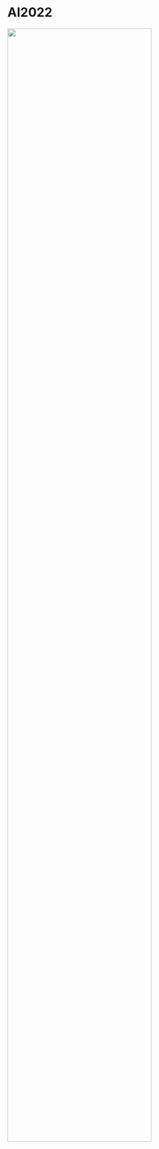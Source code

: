 # AI2022

<img width="80%" src ="https://user-images.githubusercontent.com/50691701/163858556-0aad68b3-0077-4978-9861-f068a6a62670.jpg" />
